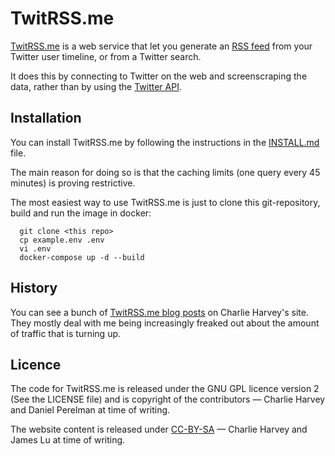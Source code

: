 TwitRSS.me
==========

[TwitRSS.me](https://twitrss.me) is a web service that let you generate an [RSS feed](https://en.wikipedia.org/wiki/RSS) from your Twitter user timeline, or from a Twitter search.

It does this by connecting to Twitter on the web and screenscraping the data, rather than by using the [Twitter API](https://dev.twitter.com/rest/public).

Installation
------------

You can install TwitRSS.me by following the instructions in the [INSTALL.md](blob/master/INSTALL.md) file.

The main reason for doing so is that the caching limits (one query every 45 minutes) is proving restrictive.

The most easiest way to use TwitRSS.me is just to clone this git-repository, build and run the image in docker:

      git clone <this repo>
      cp example.env .env
      vi .env
      docker-compose up -d --build

History
-------

You can see a bunch of [TwitRSS.me blog posts](http://charlieharvey.org.uk/tag/twitrss.me/) on Charlie Harvey's site. They mostly deal with me being increasingly freaked out about the amount of traffic that is turning up. 

Licence
-------

The code for TwitRSS.me is released under the GNU GPL licence version 2 (See the LICENSE file) and is copyright of the contributors &mdash; Charlie Harvey and Daniel Perelman at time of writing.

The website content is released under [CC-BY-SA](https://creativecommons.org/licenses/by-nc-sa/3.0/) &mdash; Charlie Harvey and James Lu at time of writing.
